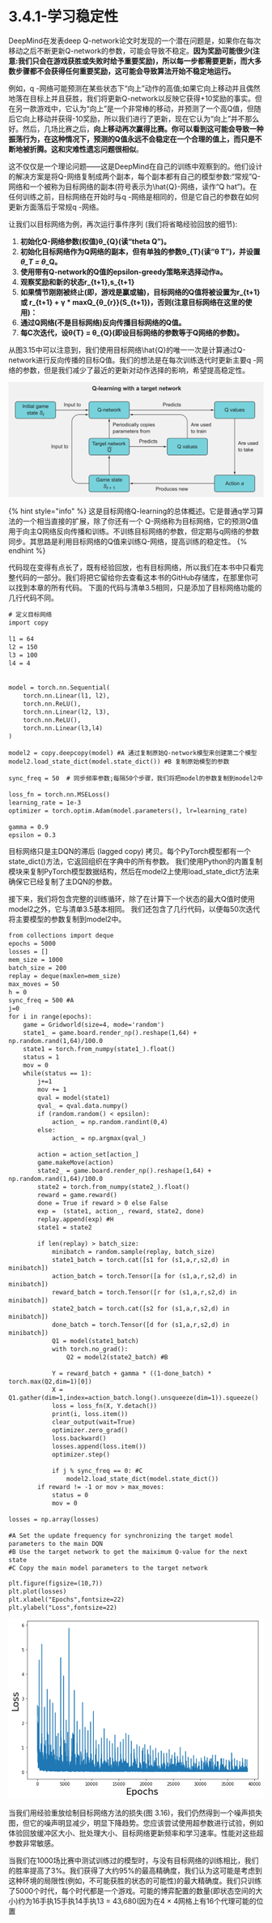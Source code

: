 # 3.4.1-学习稳定性

DeepMind在发表deep Q-network论文时发现的一个潜在问题是，如果你在每次移动之后不断更新Q-network的参数，可能会导致不稳定。**因为奖励可能很少\(注意:我们只会在游戏获胜或失败时给予重要奖励\)，所以每一步都需要更新，而大多数步骤都不会获得任何重要奖励，这可能会导致算法开始不稳定地运行。**

例如，q -网络可能预测在某些状态下“向上”动作的高值;如果它向上移动并且偶然地落在目标上并且获胜，我们将更新Q-network以反映它获得+10奖励的事实。但在另一款游戏中，它认为“向上”是一个非常棒的移动，并预测了一个高Q值，但随后它向上移动并获得-10奖励，所以我们进行了更新，现在它认为“向上”并不那么好。然后，几场比赛之后，**向上移动再次赢得比赛。你可以看到这可能会导致一种振荡行为，在这种情况下，预测的Q值永远不会稳定在一个合理的值上，而只是不断地被折腾。这和灾难性遗忘问题很相似**。

这不仅仅是一个理论问题——这是DeepMind在自己的训练中观察到的。他们设计的解决方案是将Q-网络复制成两个副本，每个副本都有自己的模型参数:“常规”Q-网络和一个被称为目标网络的副本\(符号表示为\hat{Q}-网络，读作“Q hat”\)。在任何训练之前，目标网络在开始时与q -网络是相同的，但是它自己的参数在如何更新方面落后于常规q -网络。

让我们以目标网络为例，再次运行事件序列 \(我们将省略经验回放的细节\):

1. **初始化Q-网络参数\(权值\)θ\_{Q}\(读“theta Q”\)。** 
2. **初始化目标网络作为Q网络的副本，但有单独的参数θ\_{T}\(读“θ T”\)**_**，**_**并设置**_**θ\_T = θ**_**\_Q。** 
3. **使用带有Q-network的Q值的epsilon-greedy策略来选择动作a。** 
4. **观察奖励和新的状态r\_{t+1},s\_{t+1}**
5. **如果情节刚刚被终止\(即，游戏是赢或输\)，目标网络的Q值将被设置为r\_{t+1}或 r\_{t+1} + γ \* maxQ\_{θ\_{r}}\(S\_{t+1}\)，否则\(注意目标网络在这里的使用\)：**
6. **通过Q网络\(不是目标网络\)反向传播目标网络的Q值。** 
7. **每C次迭代，设θ{T} = θ\_{Q}\(即设目标网络的参数等于Q网络的参数\)。**

从图3.15中可以注意到，我们使用目标网络\hat{Q}的唯一一次是计算通过Q-network进行反向传播的目标Q值。我们的想法是在每次训练迭代时更新主要q -网络的参数，但是我们减少了最近的更新对动作选择的影响，希望提高稳定性。

![&#x56FE;3.15](../../.gitbook/assets/image%20%2883%29.png)

{% hint style="info" %}
这是目标网络Q-learning的总体概述。它是普通q学习算法的一个相当直接的扩展，除了你还有一个 Q-网络称为目标网络，它的预测Q值用于向主Q网络反向传播和训练。不训练目标网络的参数，但定期与q网络的参数同步。其思路是利用目标网络的Q值来训练Q-网络，提高训练的稳定性。
{% endhint %}

代码现在变得有点长了，既有经验回放，也有目标网络，所以我们在本书中只看完整代码的一部分。我们将把它留给你去查看这本书的GitHub存储库，在那里你可以找到本章的所有代码。 下面的代码与清单3.5相同，只是添加了目标网络功能的几行代码不同。



```text
# 定义目标网络
import copy

l1 = 64
l2 = 150
l3 = 100
l4 = 4


model = torch.nn.Sequential(
    torch.nn.Linear(l1, l2),
    torch.nn.ReLU(),
    torch.nn.Linear(l2, l3),
    torch.nn.ReLU(),
    torch.nn.Linear(l3,l4)
)

model2 = copy.deepcopy(model) #A 通过复制原始Q-network模型来创建第二个模型
model2.load_state_dict(model.state_dict()) #B 复制原始模型的参数

sync_freq = 50  # 同步频率参数;每隔50个步骤，我们将把model的参数复制到model2中

loss_fn = torch.nn.MSELoss()
learning_rate = 1e-3
optimizer = torch.optim.Adam(model.parameters(), lr=learning_rate)

gamma = 0.9
epsilon = 0.3
```

目标网络只是主DQN的滞后 \(lagged copy\) 拷贝。每个PyTorch模型都有一个state\_dict\(\)方法，它返回组织在字典中的所有参数。 我们使用Python的内置复制模块来复制PyTorch模型数据结构，然后在model2上使用load\_state\_dict方法来确保它已经复制了主DQN的参数。

接下来，我们将包含完整的训练循环，除了在计算下一个状态的最大Q值时使用model2之外，它与清单3.5基本相同。 我们还包含了几行代码，以便每50次迭代将主要模型的参数复制到model2中。

```text
from collections import deque
epochs = 5000
losses = []
mem_size = 1000
batch_size = 200
replay = deque(maxlen=mem_size)
max_moves = 50
h = 0
sync_freq = 500 #A
j=0
for i in range(epochs):
    game = Gridworld(size=4, mode='random')
    state1_ = game.board.render_np().reshape(1,64) + np.random.rand(1,64)/100.0
    state1 = torch.from_numpy(state1_).float()
    status = 1
    mov = 0
    while(status == 1): 
        j+=1
        mov += 1
        qval = model(state1)
        qval_ = qval.data.numpy()
        if (random.random() < epsilon):
            action_ = np.random.randint(0,4)
        else:
            action_ = np.argmax(qval_)
        
        action = action_set[action_]
        game.makeMove(action)
        state2_ = game.board.render_np().reshape(1,64) + np.random.rand(1,64)/100.0
        state2 = torch.from_numpy(state2_).float()
        reward = game.reward()
        done = True if reward > 0 else False
        exp =  (state1, action_, reward, state2, done)
        replay.append(exp) #H
        state1 = state2
        
        if len(replay) > batch_size:
            minibatch = random.sample(replay, batch_size)
            state1_batch = torch.cat([s1 for (s1,a,r,s2,d) in minibatch])
            action_batch = torch.Tensor([a for (s1,a,r,s2,d) in minibatch])
            reward_batch = torch.Tensor([r for (s1,a,r,s2,d) in minibatch])
            state2_batch = torch.cat([s2 for (s1,a,r,s2,d) in minibatch])
            done_batch = torch.Tensor([d for (s1,a,r,s2,d) in minibatch])
            Q1 = model(state1_batch) 
            with torch.no_grad():
                Q2 = model2(state2_batch) #B
            
            Y = reward_batch + gamma * ((1-done_batch) * torch.max(Q2,dim=1)[0])
            X = Q1.gather(dim=1,index=action_batch.long().unsqueeze(dim=1)).squeeze()
            loss = loss_fn(X, Y.detach())
            print(i, loss.item())
            clear_output(wait=True)
            optimizer.zero_grad()
            loss.backward()
            losses.append(loss.item())
            optimizer.step()
            
            if j % sync_freq == 0: #C
                model2.load_state_dict(model.state_dict())
        if reward != -1 or mov > max_moves:
            status = 0
            mov = 0
        
losses = np.array(losses)

#A Set the update frequency for synchronizing the target model parameters to the main DQN
#B Use the target network to get the maiximum Q-value for the next state
#C Copy the main model parameters to the target network
```

```text
plt.figure(figsize=(10,7))
plt.plot(losses)
plt.xlabel("Epochs",fontsize=22)
plt.ylabel("Loss",fontsize=22)
```

![&#x56FE;3.16](../../.gitbook/assets/image%20%2894%29.png)

当我们用经验重放绘制目标网络方法的损失\(图 3.16\)，我们仍然得到一个噪声损失图，但它的噪声明显减少，明显下降趋势。您应该尝试使用超参数进行试验，例如体验回放缓冲区大小、批处理大小、目标网络更新频率和学习速率。性能对这些超参数非常敏感。

当我们在1000场比赛中测试训练过的模型时，与没有目标网络的训练相比，我们的胜率提高了3%。我们获得了大约95%的最高精确度，我们认为这可能是考虑到这种环境的局限性\(例如，不可能获胜的状态的可能性\)的最大精确度。我们只训练了5000个时代，每个时代都是一个游戏。可能的博弈配置的数量\(即状态空间的大小\)约为16手执15手执14手执13 = 43,680\(因为在4 × 4网格上有16个代理可能的位置





